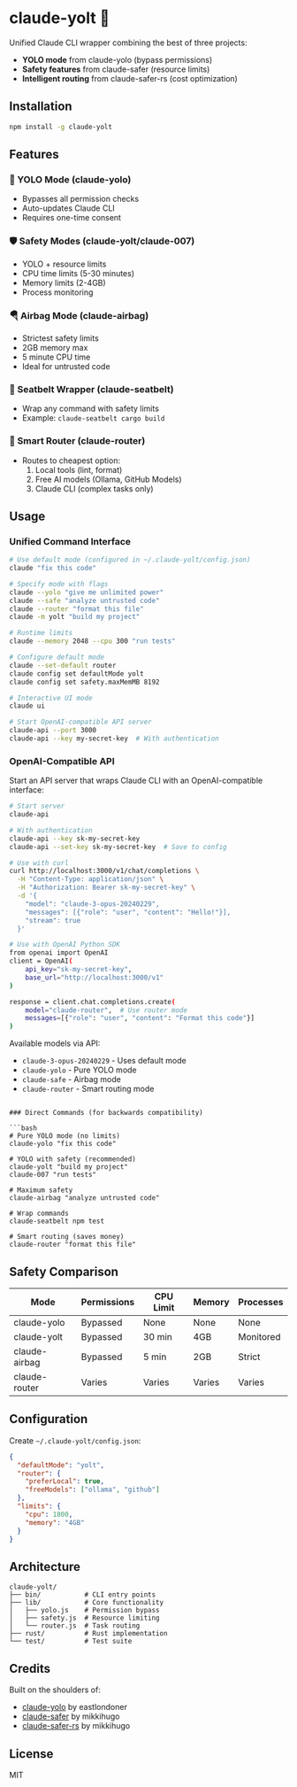 # claude-yolt 🎯

Unified Claude CLI wrapper combining the best of three projects:
- **YOLO mode** from claude-yolo (bypass permissions)
- **Safety features** from claude-safer (resource limits)
- **Intelligent routing** from claude-safer-rs (cost optimization)

## Installation

```bash
npm install -g claude-yolt
```

## Features

### 🚀 YOLO Mode (claude-yolo)
- Bypasses all permission checks
- Auto-updates Claude CLI
- Requires one-time consent

### 🛡️ Safety Modes (claude-yolt/claude-007)
- YOLO + resource limits
- CPU time limits (5-30 minutes)
- Memory limits (2-4GB)
- Process monitoring

### 🪂 Airbag Mode (claude-airbag)
- Strictest safety limits
- 2GB memory max
- 5 minute CPU time
- Ideal for untrusted code

### 🔧 Seatbelt Wrapper (claude-seatbelt)
- Wrap any command with safety limits
- Example: `claude-seatbelt cargo build`

### 🧠 Smart Router (claude-router)
- Routes to cheapest option:
  1. Local tools (lint, format)
  2. Free AI models (Ollama, GitHub Models)
  3. Claude CLI (complex tasks only)

## Usage

### Unified Command Interface

```bash
# Use default mode (configured in ~/.claude-yolt/config.json)
claude "fix this code"

# Specify mode with flags
claude --yolo "give me unlimited power"
claude --safe "analyze untrusted code"
claude --router "format this file"
claude -m yolt "build my project"

# Runtime limits
claude --memory 2048 --cpu 300 "run tests"

# Configure default mode
claude --set-default router
claude config set defaultMode yolt
claude config set safety.maxMemMB 8192

# Interactive UI mode
claude ui

# Start OpenAI-compatible API server
claude-api --port 3000
claude-api --key my-secret-key  # With authentication
```

### OpenAI-Compatible API

Start an API server that wraps Claude CLI with an OpenAI-compatible interface:

```bash
# Start server
claude-api

# With authentication
claude-api --key sk-my-secret-key
claude-api --set-key sk-my-secret-key  # Save to config

# Use with curl
curl http://localhost:3000/v1/chat/completions \
  -H "Content-Type: application/json" \
  -H "Authorization: Bearer sk-my-secret-key" \
  -d '{
    "model": "claude-3-opus-20240229",
    "messages": [{"role": "user", "content": "Hello!"}],
    "stream": true
  }'

# Use with OpenAI Python SDK
from openai import OpenAI
client = OpenAI(
    api_key="sk-my-secret-key",
    base_url="http://localhost:3000/v1"
)

response = client.chat.completions.create(
    model="claude-router",  # Use router mode
    messages=[{"role": "user", "content": "Format this code"}]
)
```

Available models via API:
- `claude-3-opus-20240229` - Uses default mode
- `claude-yolo` - Pure YOLO mode
- `claude-safe` - Airbag mode
- `claude-router` - Smart routing mode
```

### Direct Commands (for backwards compatibility)

```bash
# Pure YOLO mode (no limits)
claude-yolo "fix this code"

# YOLO with safety (recommended)
claude-yolt "build my project"
claude-007 "run tests"

# Maximum safety
claude-airbag "analyze untrusted code"

# Wrap commands
claude-seatbelt npm test

# Smart routing (saves money)
claude-router "format this file"
```

## Safety Comparison

| Mode | Permissions | CPU Limit | Memory | Processes |
|------|------------|-----------|---------|-----------|
| claude-yolo | Bypassed | None | None | None |
| claude-yolt | Bypassed | 30 min | 4GB | Monitored |
| claude-airbag | Bypassed | 5 min | 2GB | Strict |
| claude-router | Varies | Varies | Varies | Varies |

## Configuration

Create `~/.claude-yolt/config.json`:

```json
{
  "defaultMode": "yolt",
  "router": {
    "preferLocal": true,
    "freeModels": ["ollama", "github"]
  },
  "limits": {
    "cpu": 1800,
    "memory": "4GB"
  }
}
```

## Architecture

```
claude-yolt/
├── bin/           # CLI entry points
├── lib/           # Core functionality
│   ├── yolo.js    # Permission bypass
│   ├── safety.js  # Resource limiting
│   └── router.js  # Task routing
├── rust/          # Rust implementation
└── test/          # Test suite
```

## Credits

Built on the shoulders of:
- [claude-yolo](https://github.com/eastlondoner/claude-yolo) by eastlondoner
- [claude-safer](https://github.com/mikkihugo/claude-safer) by mikkihugo
- [claude-safer-rs](https://github.com/mikkihugo/claude-safer-rs) by mikkihugo

## License

MIT
